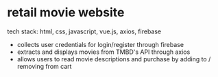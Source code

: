 # retail movie website
tech stack: html, css, javascript, vue.js, axios, firebase
- collects user credentials for login/register through firebase
- extracts and displays movies from TMBD's API through axios
- allows users to read movie descriptions and purchase by adding to / removing from cart
